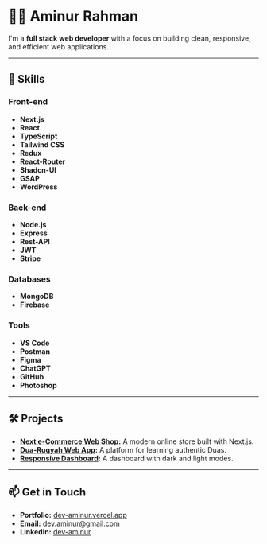 # 👨‍💻 Aminur Rahman

I'm a **full stack web developer** with a focus on building clean, responsive, and efficient web applications.

---

## 🔧 Skills

### Front-end
- **Next.js**
- **React**
- **TypeScript**
- **Tailwind CSS**
- **Redux**
- **React-Router**
- **Shadcn-UI**
- **GSAP**
- **WordPress**

### Back-end
- **Node.js**
- **Express**
- **Rest-API**
- **JWT**
- **Stripe**

### Databases
- **MongoDB**
- **Firebase**

### Tools
- **VS Code**
- **Postman**
- **Figma**
- **ChatGPT**
- **GitHub**
- **Photoshop**

---

## 🛠️ Projects

- **[Next e-Commerce Web Shop](#):** A modern online store built with Next.js.
- **[Dua-Ruqyah Web App](#):** A platform for learning authentic Duas.
- **[Responsive Dashboard](#):** A dashboard with dark and light modes.

---

## 📫 Get in Touch

- **Portfolio:** [dev-aminur.vercel.app](https://dev-aminur.vercel.app/)
- **Email:** dev.aminur@gmail.com
- **LinkedIn:** [dev-aminur](https://www.linkedin.com/in/dev-aminur/)
